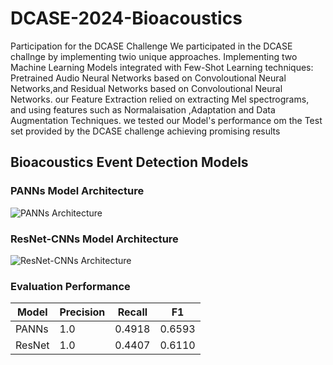 # DCASE-2024-Bioacoustics
Participation for the DCASE Challenge
We participated in the DCASE challnge by implementing twio unique approaches.
Implementing two Machine Learning Models integrated with Few-Shot Learning techniques:
Pretrained Audio Neural Networks based on Convoloutional Neural Networks,and Residual Networks based on Convoloutional Neural Networks.
our Feature Extraction relied on extracting Mel spectrograms, and using features such as Normalaisation ,Adaptation and Data Augmentation Techniques.
we tested our Model's performance om the Test set provided by the DCASE challenge achieving promising results

## Bioacoustics Event Detection Models

### PANNs Model Architecture

![PANNs Architecture](DCASE-2024-Bioacoustics/PANNs.drawio.png)

### ResNet-CNNs Model Architecture

![ResNet-CNNs Architecture](DCASE-2024-Bioacoustics/CNN-RESNET.png)

### Evaluation Performance

| Model  | Precision | Recall  | F1     |
|--------|-----------|---------|--------|
| PANNs  | 1.0       | 0.4918  | 0.6593 |
| ResNet | 1.0       | 0.4407  | 0.6110 |
